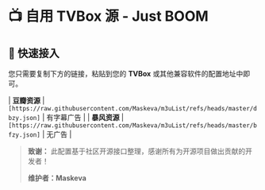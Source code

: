 # 📺 自用 TVBox 源 - Just BOOM

## 🚀 快速接入

您只需要复制下方的链接，粘贴到您的 **TVBox** 或其他兼容软件的配置地址中即可。

| **豆瓣资源** | `[https://raw.githubusercontent.com/Maskeva/m3uList/refs/heads/master/dbzy.json]` | 有字幕广告 |
| **暴风资源** | `[https://raw.githubusercontent.com/Maskeva/m3uList/refs/heads/master/bfzy.json]` | 无广告 |


> **致谢：** 此配置基于社区开源接口整理，感谢所有为开源项目做出贡献的开发者！
> 
> **维护者：Maskeva**